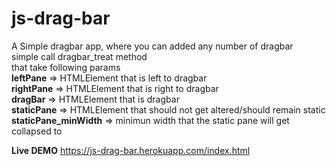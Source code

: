 # js-drag-bar
A Simple dragbar app, where you can added any number of dragbar  
simple call dragbar_treat method  
that take following params  
**leftPane** => HTMLElement that is left to dragbar  
**rightPane** => HTMLElement that is right to dragbar  
**dragBar** => HTMLElement that is dragbar  
**staticPane** => HTMLElement that should not get altered/should remain static  
**staticPane_minWidth** => minimun width that the static pane will get collapsed to  
  
**Live DEMO** https://js-drag-bar.herokuapp.com/index.html